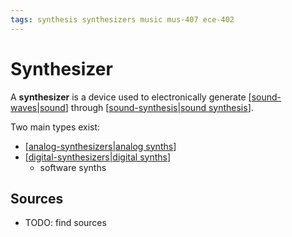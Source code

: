 ```yaml
---
tags: synthesis synthesizers music mus-407 ece-402
---
```


# Synthesizer

A **synthesizer** is a device used to electronically generate [[sound-waves|sound]] through [[sound-synthesis|sound synthesis]].

Two main types exist:

- [[analog-synthesizers|analog synths]]
- [[digital-synthesizers|digital synths]]
  - software synths

## Sources

- TODO: find sources

[//begin]: # "Autogenerated link references for markdown compatibility"
[sound-waves|sound]: sound-waves "Sound Waves"
[sound-synthesis|sound synthesis]: sound-synthesis "Sound Synthesis"
[analog-synthesizers|analog synths]: analog-synthesizers "Analog Synthesizers"
[digital-synthesizers|digital synths]: digital-synthesizers "Digital Synthesizers"
[//end]: # "Autogenerated link references"

